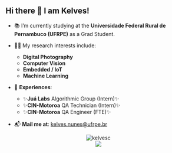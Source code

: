 ## Hi there 👋 I am Kelves!

- :books: I’m currently studying at the **Universidade Federal Rural de Pernambuco (UFRPE)** as a Grad Student.
- :scientist: My research interests include:
  - **Digital Photography**
  - **Computer Vision**
  - **Embedded / IoT**
  - **Machine Learning**

- :scroll: **Experiences**:
  - ✨**Juá Labs** Algorithmic Group (Intern)✨
  - ✨**CIN-Motoroa** QA Technician (Intern)✨  
  - ✨**CIN-Motoroa** QA Engineer (FTE)✨  

- :mailbox_with_mail: **Mail me at**: kelves.nunes@ufrpe.br
<!-- - ⚡ **Note Blog**: [https://<TBD>](https://<TBD>) -->
<!--- 💬 **Google Scholar**: [Kelves Costa](https://scholar.google.com)-->

<p align="center">
<a> <img align="center" 
  src="https://github-readme-stats.vercel.app/api?username=kelvesc&show_icons=true&include_all_commits=true&theme=buefy&hide_border=true&bg_color=00000000" 
  alt="kelvesc" /> 
<!-- </a> | -->
<br>
<a> <img align="center" 
    src="https://github-readme-stats.vercel.app/api/top-langs/?username=kelvesc&layout=compact&theme=buefy&hide_border=true&bg_color=00000000" /> 
</a> 
</p>


<!--
**kelvesc/kelvesc** is a ✨ _special_ ✨ repository because its `README.md` (this file) appears on your GitHub profile.

Here are some ideas to get you started:

- 🔭 I’m currently working on ...
- 🌱 I’m currently learning ...
- 👯 I’m looking to collaborate on ...
- 🤔 I’m looking for help with ...
- 💬 Ask me about ...
- 📫 How to reach me: ...
- 😄 Pronouns: ...
- ⚡ Fun fact: ...
-->
